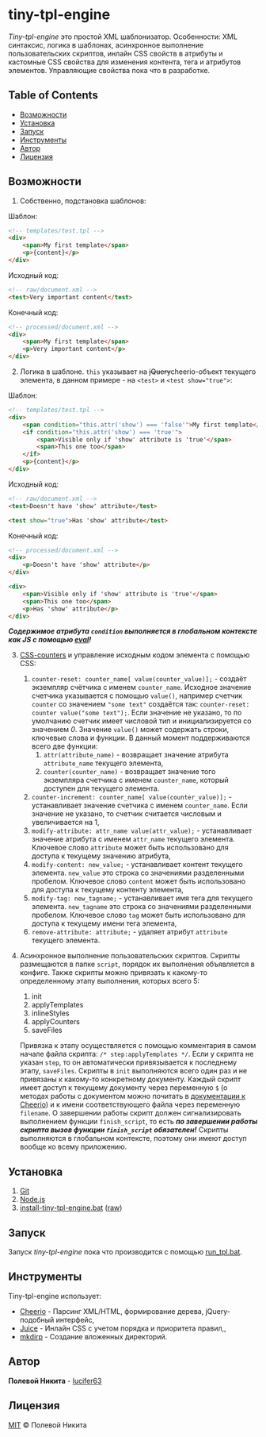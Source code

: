 # tiny-tpl-engine

*Tiny-tpl-engine* это простой XML шаблонизатор. Особенности: XML синтаксис, логика в шаблонах, асинхронное выполнение пользовательских скриптов, инлайн CSS свойств в атрибуты и кастомные CSS свойства для изменения контента, тега и атрибутов элементов. Управляющие свойства пока что в разработке.

## Table of Contents

- [Возможности](#Возможности)
- [Установка](#Установка)
- [Запуск](#Запуск)
- [Инструменты](#Инструменты)
- [Автор](#Автор)
- [Лицензия](#Лицензия)

## Возможности

1. Собственно, подстановка шаблонов: 

Шаблон:
```html
<!-- templates/test.tpl -->
<div>
    <span>My first template</span>
    <p>{content}</p>
</div>
```
Исходный код:
```html
<!-- raw/document.xml -->
<test>Very important content</test>
```
Конечный код:
```html
<!-- processed/document.xml -->
<div>
    <span>My first template</span>
    <p>Very important content</p>
</div>
```
2. Логика в шаблоне. ``this`` указывает на ~~jQuery~~cheerio-объект текущего элемента, в данном примере - на ``<test>`` и ``<test show="true">``:

Шаблон:
```html
<!-- templates/test.tpl -->
<div>
    <span condition="this.attr('show') === 'false'">My first template</span>
    <if condition="this.attr('show') === 'true'">
        <span>Visible only if 'show' attribute is 'true'</span>
        <span>This one too</span>
    </if>
    <p>{content}</p>
</div>
```
Исходный код:
```html
<!-- raw/document.xml -->
<test>Doesn't have 'show' attribute</test>

<test show="true">Has 'show' attribute</test>
```
Конечный код:
```html
<!-- processed/document.xml -->
<div>
    <p>Doesn't have 'show' attribute</p>
</div>

<div>
    <span>Visible only if 'show' attribute is 'true'</span>
    <span>This one too</span>
    <p>Has 'show' attribute</p>
</div>
```
***Содержимое атрибута `condition` выполняется в глобальном контексте как JS с помощью [eval](https://developer.mozilla.org/en-US/docs/Web/JavaScript/Reference/Global_Objects/eval)!***

3. [CSS-counters](https://habrahabr.ru/post/49500/) и управление исходным кодом элемента с помощью CSS:
    1. `counter-reset: counter_name[ value(counter_value)];` - создаёт экземпляр счётчика с именем `counter_name`. Исходное значение счетчика указывается с помощью `value()`, например счетчик `counter` со значением `"some text"` создаётся так: `counter-reset: counter value("some text");`. Если значение не указано, то по умолчанию счетчик имеет числовой тип и инициализируется со значением *0*. Значение `value()` может содержать строки, ключевые слова и функции. В данный момент поддерживаются всего две функции:
        1. `attr(attribute_name)` - возвращает значение атрибута `attribute_name` текущего элемента,
        2. `counter(counter_name)` - возвращает значение того экземпляра счетчика с именем `counter_name`, который доступен для текущего элемента.
    2. `counter-increment: counter_name[ value(counter_value)];` - устанавливает значение счетчика с именем `counter_name`. Если значение не указано, то счетчик считается числовым и увеличивается на 1,
    3. `modify-attribute: attr_name value(attr_value);` - устанавливает значение атрибута с именем `attr_name` текущего элемента. Ключевое слово `attribute` может быть использовано для доступа к текущему значению атрибута,
    4. `modify-content: new_value;` - устанавливает контент текущего элемента. `new_value` это строка со значениями разделенными пробелом. Ключевое слово `content` может быть использовано для доступа к текущему контенту элемента,
    5. `modify-tag: new_tagname;` - устанавливает имя тега для текущего элемента. `new_tagname` это строка со значениями разделенными пробелом. Ключевое слово `tag` может быть использовано для доступа к текущему имени тега элемента,
    6. `remove-attribute: attribute;` - удаляет атрибут `attribute` текущего элемента.
4. Асинхронное выполнение пользовательских скриптов. Скрипты размещаются в папке `script`, порядок их выполнения объявляется в конфиге. Также скрипты можно привязать к какому-то определенному этапу выполнения, которых всего 5:
    1. init
    2. applyTemplates
    3. inlineStyles
    4. applyCounters
    5. saveFiles
    
    Привязка к этапу осуществляется с помощью комментария в самом начале файла скрипта: ``/* step:applyTemplates */``. Если у скрипта не указан ``step``, то он автоматически привязывается к последнему этапу, ``saveFiles``.
    Скрипты в ``init`` выполняются всего один раз и не привязаны к какому-то конкретному документу.
    Каждый скрипт имеет доступ к текущему документу через переменную `$` (о методах работы с документом можно почитать в [документации к Cheerio](https://github.com/cheeriojs/cheerio#api)) и к имени соответствующего файла через переменную `filename`. О завершении работы скрипт должен сигнализировать выполнением функции `finish_script`, то есть ***по завершении работы скрипта вызов функции `finish_script` обязателен!*** Скрипты выполняются в глобальном контексте, поэтому они имеют доступ вообще ко всему приложению.

## Установка

1. [Git](https://git-scm.com/downloads)
1. [Node.js](https://nodejs.org/en/)
1. [install-tiny-tpl-engine.bat](https://github.com/lucifer63/tiny-tpl-engine/blob/master/install-tiny-tpl-engine.bat) ([raw](https://raw.githubusercontent.com/lucifer63/tiny-tpl-engine/master/install-tiny-tpl-engine.bat))

## Запуск

Запуск *tiny-tpl-engine* пока что производится с помощью [run_tpl.bat](https://github.com/lucifer63/tiny-tpl-engine/blob/master/run_tpl.bat).

## Инструменты

Tiny-tpl-engine использует:

* [Cheerio](https://github.com/cheeriojs/cheerio) - Парсинг XML/HTML, формирование дерева, jQuery-подобный интерфейс,
* [Juice](https://github.com/Automattic/juice) - Инлайн CSS с учетом порядка и приоритета правил,,
* [mkdirp](https://github.com/substack/node-mkdirp) - Создание вложенных директорий.

## Автор

**Полевой Никита** - [lucifer63](https://github.com/lucifer63)

## Лицензия

[MIT](LICENSE) © Полевой Никита
